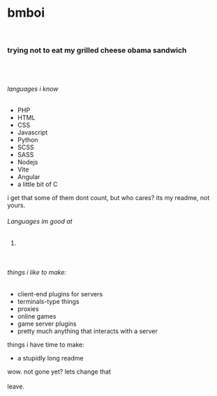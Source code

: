<h1>bmboi</h1>
<br>
<h3>trying not to eat my grilled cheese obama sandwich</h3>

<br>
<br>
<h6>languages i know</h6>
<ul>
  <li>PHP</li>
  <li>HTML</li>
  <li>CSS</li>
  <li>Javascript</li>
  <li>Python</li>
  <li>SCSS</li>
  <li>SASS</li>
  <li>Nodejs</li>
  <li>Vite</li>
  <li>Angular</li>
  <li>a little bit of C</li>
</ul>
<p> i get that some of them dont count, but who cares? its my readme, not yours.
 <br>
  <h6>Languages im good at</h6>
  <ol>
  <li>
</ol>
<br>

<!-- i just learned md here, and im not re-writing the top. -->
###### things i like to make:
 - client-end plugins for servers
 - terminals-type things
 - proxies
 - online games
 - game server plugins
 - pretty much anything that interacts with a server
   
   
   
things i have time to make:
 - a stupidly long readme

wow. not gone yet? lets change that
<br>
<br>
leave.
